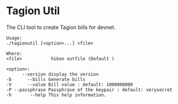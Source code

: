 # Tagion Util

The CLI tool to create Tagion bills for devnet.

```
Usage:
./tagionutil [<option>...] <file>

Where:
<file>           hibon outfile (Default )

<option>:
      --version display the version
-b      --bills Generate bills
-V      --value Bill value : default: 1000000000
-P --passphrase Passphrase of the keypair : default: verysecret
-h       --help This help information.
```